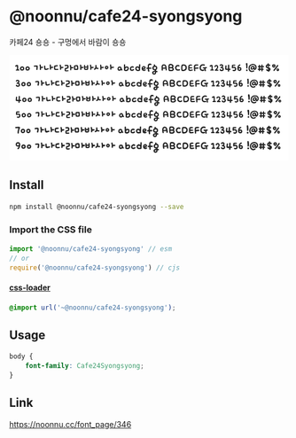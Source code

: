 # @noonnu/cafe24-syongsyong

카페24 숑숑 - 구멍에서 바람이 숑숑

![example](./example.png)

## Install

```bash
npm install @noonnu/cafe24-syongsyong --save
```

### Import the CSS file

```js
import '@noonnu/cafe24-syongsyong' // esm
// or
require('@noonnu/cafe24-syongsyong') // cjs
```

#### [css-loader](https://github.com/webpack-contrib/css-loader)

```css
@import url('~@noonnu/cafe24-syongsyong');
```

## Usage

```css
body {
    font-family: Cafe24Syongsyong;
}
```

## Link

https://noonnu.cc/font_page/346
